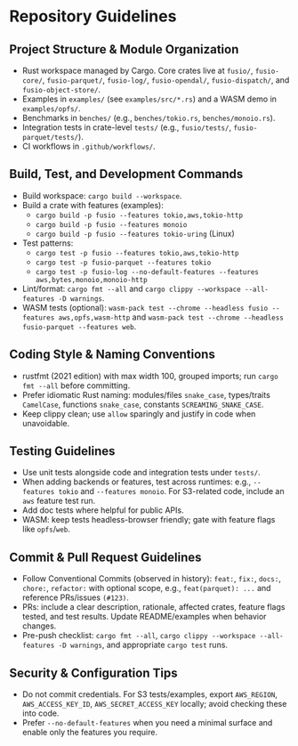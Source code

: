 # Repository Guidelines

## Project Structure & Module Organization
- Rust workspace managed by Cargo. Core crates live at `fusio/`, `fusio-core/`, `fusio-parquet/`, `fusio-log/`, `fusio-opendal/`, `fusio-dispatch/`, and `fusio-object-store/`.
- Examples in `examples/` (see `examples/src/*.rs`) and a WASM demo in `examples/opfs/`.
- Benchmarks in `benches/` (e.g., `benches/tokio.rs`, `benches/monoio.rs`).
- Integration tests in crate-level `tests/` (e.g., `fusio/tests/`, `fusio-parquet/tests/`).
- CI workflows in `.github/workflows/`.

## Build, Test, and Development Commands
- Build workspace: `cargo build --workspace`.
- Build a crate with features (examples):
  - `cargo build -p fusio --features tokio,aws,tokio-http`
  - `cargo build -p fusio --features monoio`
  - `cargo build -p fusio --features tokio-uring` (Linux)
- Test patterns:
  - `cargo test -p fusio --features tokio,aws,tokio-http`
  - `cargo test -p fusio-parquet --features tokio`
  - `cargo test -p fusio-log --no-default-features --features aws,bytes,monoio,monoio-http`
- Lint/format: `cargo fmt --all` and `cargo clippy --workspace --all-features -D warnings`.
- WASM tests (optional): `wasm-pack test --chrome --headless fusio --features aws,opfs,wasm-http` and `wasm-pack test --chrome --headless fusio-parquet --features web`.

## Coding Style & Naming Conventions
- rustfmt (2021 edition) with max width 100, grouped imports; run `cargo fmt --all` before committing.
- Prefer idiomatic Rust naming: modules/files `snake_case`, types/traits `CamelCase`, functions `snake_case`, constants `SCREAMING_SNAKE_CASE`.
- Keep clippy clean; use `allow` sparingly and justify in code when unavoidable.

## Testing Guidelines
- Use unit tests alongside code and integration tests under `tests/`.
- When adding backends or features, test across runtimes: e.g., `--features tokio` and `--features monoio`. For S3-related code, include an `aws` feature test run.
- Add doc tests where helpful for public APIs.
- WASM: keep tests headless-browser friendly; gate with feature flags like `opfs`/`web`.

## Commit & Pull Request Guidelines
- Follow Conventional Commits (observed in history): `feat:`, `fix:`, `docs:`, `chore:`, `refactor:` with optional scope, e.g., `feat(parquet): ...` and reference PRs/issues `(#123)`.
- PRs: include a clear description, rationale, affected crates, feature flags tested, and test results. Update README/examples when behavior changes.
- Pre-push checklist: `cargo fmt --all`, `cargo clippy --workspace --all-features -D warnings`, and appropriate `cargo test` runs.

## Security & Configuration Tips
- Do not commit credentials. For S3 tests/examples, export `AWS_REGION`, `AWS_ACCESS_KEY_ID`, `AWS_SECRET_ACCESS_KEY` locally; avoid checking these into code.
- Prefer `--no-default-features` when you need a minimal surface and enable only the features you require.

